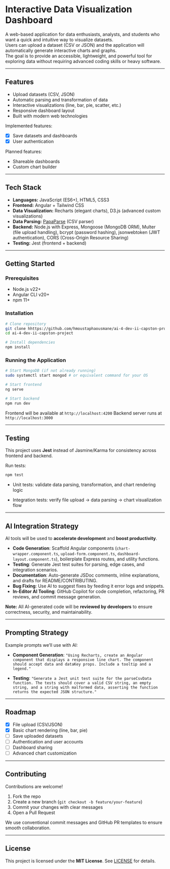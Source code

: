 # Interactive Data Visualization Dashboard

A web-based application for data enthusiasts, analysts, and students who want a quick and intuitive way to visualize datasets.  
Users can upload a dataset (CSV or JSON) and the application will automatically generate interactive charts and graphs.  
The goal is to provide an accessible, lightweight, and powerful tool for exploring data without requiring advanced coding skills or heavy software.

---

## Features

- Upload datasets (CSV, JSON)
- Automatic parsing and transformation of data
- Interactive visualizations (line, bar, pie, scatter, etc.)
- Responsive dashboard layout
- Built with modern web technologies

Implemented features:

- [x] Save datasets and dashboards
- [x] User authentication

Planned features:

- Shareable dashboards
- Custom chart builder

---

## Tech Stack

- **Languages:** JavaScript (ES6+), HTML5, CSS3  
- **Frontend:** Angular + Tailwind CSS  
- **Data Visualization:** Recharts (elegant charts), D3.js (advanced custom visualizations)  
- **Data Parsing:** [PapaParse](https://www.papaparse.com/) (CSV parser)  
- **Backend:** Node.js with Express, Mongoose (MongoDB ORM), Multer (file upload handling), bcrypt (password hashing), jsonwebtoken (JWT authentication), CORS (Cross-Origin Resource Sharing)  
- **Testing:** Jest (frontend + backend)  

---

## Getting Started

### Prerequisites

- Node.js v22+  
- Angular CLI v20+  
- npm 11+

### Installation

```bash
# Clone repository
git clone hhttps://github.com/hmoustaphaousmane/ai-4-dev-ii-capston-project.git
cd ai-4-dev-ii-capston-project

# Install dependencies
npm install
````

### Running the Application

```bash
# Start MongoDB (if not already running)
sudo systemctl start mongod # or equivalent command for your OS

# Start frontend
ng serve

# Start backend
npm run dev
```

Frontend will be available at `http://localhost:4200`
Backend server runs at `http://localhost:3000`

---

## Testing

This project uses **Jest** instead of Jasmine/Karma for consistency across frontend and backend.

Run tests:

```bash
npm test
```

- Unit tests: validate data parsing, transformation, and chart rendering logic

* Integration tests: verify file upload → data parsing → chart visualization flow

---

## AI Integration Strategy

AI tools will be used to **accelerate development** and **boost productivity**.

- **Code Generation**: Scaffold Angular components (`chart-wrapper.component.ts`, `upload-form.component.ts`, `dashboard-layout.component.ts`), boilerplate Express routes, and utility functions.
- **Testing**: Generate Jest test suites for parsing, edge cases, and integration scenarios.
- **Documentation**: Auto-generate JSDoc comments, inline explanations, and drafts for README/CONTRIBUTING.
- **Bug Fixing**: Use AI to suggest fixes by feeding it error logs and snippets.
- **In-Editor AI Tooling**: GitHub Copilot for code completion, refactoring, PR reviews, and commit message generation.

**Note:** All AI-generated code will be **reviewed by developers** to ensure correctness, security, and maintainability.

---

## Prompting Strategy

Example prompts we’ll use with AI:

- **Component Generation**:
  `"Using Recharts, create an Angular component that displays a responsive line chart. The component should accept data and dataKey props. Include a tooltip and a legend."`

- **Testing**:
  `"Generate a Jest unit test suite for the parseCsvData function. The tests should cover a valid CSV string, an empty string, and a string with malformed data, asserting the function returns the expected JSON structure."`

---

## Roadmap

- [x] File upload (CSV/JSON)
- [x] Basic chart rendering (line, bar, pie)
- [ ] Save uploaded datasets
- [ ] Authentication and user accounts
- [ ] Dashboard sharing
- [ ] Advanced chart customization

---

## Contributing

Contributions are welcome!

1. Fork the repo
2. Create a new branch (`git checkout -b feature/your-feature`)
3. Commit your changes with clear messages
4. Open a Pull Request

We use conventional commit messages and GitHub PR templates to ensure smooth collaboration.

---

## License

This project is licensed under the **MIT License**.
See [LICENSE](./LICENSE) for details.
